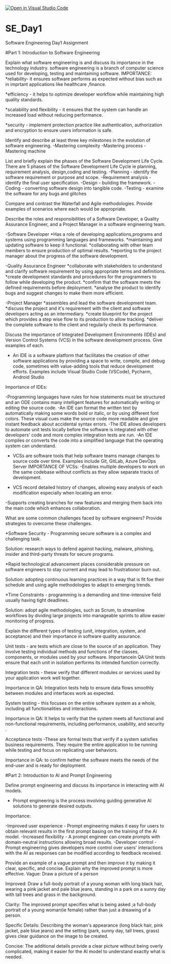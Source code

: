 [![Open in Visual Studio Code](https://classroom.github.com/assets/open-in-vscode-2e0aaae1b6195c2367325f4f02e2d04e9abb55f0b24a779b69b11b9e10269abc.svg)](https://classroom.github.com/online_ide?assignment_repo_id=18433067&assignment_repo_type=AssignmentRepo)
# SE_Day1
Software Engineering Day1 Assignment

#Part 1: Introduction to Software Engineering

Explain what software engineering is and discuss its importance in the technology industry.
software engineering is a branch of computer science used for developing, testing and maintaining software.
IMPORTANCE:
*reliability- it ensures software performs as expected without bias such as in imprtant applications like healthcare ,finance.

*efficiency - it helps to optimize developer workflow while maintaining high quality standards.

*scalability and flexibility - it ensures that the system can handle an increased load without reducing performance.

*security - implement protection practice like authentication, authorization and encryption to ensure users information is safe.

Identify and describe at least three key milestones in the evolution of software engineering.
-Mastering complexity
-Mastering process
-Mastering machine

List and briefly explain the phases of the Software Development Life Cycle.
There are 5 phases of the Software Development Life Cycle ie planning, requirement analysis, design,coding and testing.
-Planning - identify the software requirement or purpose and scope.
-Requirement analysis - identify the final user specification.
-Design - building the framework.
-Coding - converting software design into tangible code.
-Testing - examine the software for any bugs and glitches

Compare and contrast the Waterfall and Agile methodologies. Provide examples of scenarios where each would be appropriate.


Describe the roles and responsibilities of a Software Developer, a Quality Assurance Engineer, and a Project Manager in a software engineering team.

-Software Developer 
*Has a role of developing applications,programs and systems using programming languages and frameworks.
*maintaining and updating software to keep it functional.
*collaborating with other team members to ensure production of optimal results.
*reporting to the project manager about the progress of the software development.

-Quality Assurance Engineer *collaborate with stakeholders to understand and clarify software requirement by using appropriate terms and definitions.
*create development standards and procedures for the programmers to follow while developing the product.
*confirm that the software meets the defined requirements before deployment.
*analyse the product to identify bugs and suggest changes to make them more efficient.

-Project Manager 
*assembles and lead the software development team.
*discuss the project and it's requirement with the client and software developers acting as an intermediary.
*create blueprint for the project which provides a step wise flow to its production to allow tracking.
*deliver the complete software to the client and regularly check its performance.

Discuss the importance of Integrated Development Environments (IDEs) and Version Control Systems (VCS) in the software development process. Give examples of each.

- An IDE is a software platform that facilitates the creation of other software applications by providing a space to write, compile, and debug code, sometimes with value-adding tools that reduce development efforts.
Examples include Visual Studio Code (VSCode), Pycharm, Android Studio

Importance of IDEs:

-Programming languages have rules for how statements must be structured and an ODE contains many intelligent features for automatically writing or editing the source code.
-An IDE can format the written text by automatically making some words bold or italic, or by using different font colors. These visual cues make the source code more readable and give instant feedback about accidental syntax errors.
-The IDE allows developers to automate unit tests locally before the software is integrated with other developers' code and more complex integration tests are run.
-An IDE compiles or converts the code into a simplified language that the operating system can understand.

- VCSs are software tools that help software teams manage changes to source code over time.
  Examples include Git, GitLab, Azure DevOps Server
IMPORTANCE OF VCSs:
-Enables multiple developers to work on the same codebase without conflicts as they allow separate tracks of development.

- VCS record detailed history of changes, allowing easy analysis of each modification especially when locating am error.

-Supports creating branches for new features and merging them back into the main code which enhances collaboration.

What are some common challenges faced by software engineers? Provide strategies to overcome these challenges.

*Software Security - Programming secure software is a complex and challenging task.

Solution: research ways to defend against hacking, malware, phishing, insider and third-party threats for secure programs.

*Rapid technological advancement places considerable pressure on software engineers to stay current and may lead to frustrationor burn out.

Solution: adopting continuous learning practices in a way that is fit foe their schedule and using agile methodologies to adapt to emerging trends.

*Time Constraints - programming is a demanding and time-intensive field usually having tight deadlines.

Solution: adopt agile methodologies, such as Scrum, to streamline workflows by dividing large projects into manageable sprints to allow easier monitoring of progress. 

Explain the different types of testing (unit, integration, system, and acceptance) and their importance in software quality assurance.

Unit tests - are tests which are close to the source of an application. They involve testing individual methods and functions of the classes, components, or modules used by your software. 
Importancein QA:Unit tests ensure that each unit in isolation performs its intended function correctly.

Integration tests - thesw verify that different modules or services used by your application work well together.

Importance in QA: Integration tests help to ensure data flows smoothly between modules and interfaces work as expected.

System testing - this focuses on the entire software system as a whole, including all functionalities and interactions.

Importance in QA: It helps to verify that the system meets all functional and non-functional requirements, including performance, usability, and security .

Acceptance tests -These are formal tests that verify if a system satisfies business requirements. They require the entire application to be running while testing and focus on replicating user behaviors.

Importance in QA: to confirm hether the software meets the needs of the end-user and is ready for deployment.

#Part 2: Introduction to AI and Prompt Engineering


Define prompt engineering and discuss its importance in interacting with AI models.
- Prompt engineering  is the process involving guiding generative AI solutions to generate desired outputs.

Importance:

-Improved user experience - Prompt engineering makes it easy for users to obtain relevant results in the first prompt basing on the training of the Ai model.
-Increased flexibility - A prompt engineer can create prompts with domain-neutral instructions allowing broad results. 
-Developer control - Prompt engineering gives developers more control over users' interactions with the AI as responses can be modified according to feedback received.

Provide an example of a vague prompt and then improve it by making it clear, specific, and concise. Explain why the improved prompt is more effective.
Vague:
Draw a picture of a person

Improved:
Draw a full-body portrait of a young woman with long black hair, wearing a pink jacket and pale blue jeans, standing in a park on a sunny day with tall trees and grass in the background.

Clarity: The improved prompt specifies what is being asked ;a full-body portrait of a young woman(ie female) rather than just a dreawing of a person.

Specific Details: Describing the woman's appearance (long black hair, pink jacket, pale blue jeans) and the setting (park, sunny day, tall trees, grass) gives clear guidance on the image to be created.

Concise: The additional details provide a clear picture without being overly complicated, making it easier for the AI model to understand exactly what is needed.
